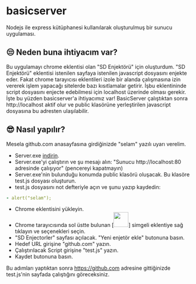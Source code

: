 # basicserver
Nodejs ile express kütüphanesi kullanılarak oluşturulmuş bir sunucu uygulaması.

## 😒 Neden buna ihtiyacım var?
Bu uygulamayı chrome eklentisi olan "SD Enjektörü" için oluşturdum. "SD Enjektörü" eklentisi istenilen sayfaya istenilen javascript dosyasını enjekte eder. Fakat chrome tarayıcısı eklentileri izole bir alanda çalışmasına izin vererek işlem yapacağı sitelerde bazı kısıtlamalar getirir. İşbu eklentininde script dosyasını enjecte edebilmesi için localhost üzerinde olması gerekir.
İşte bu yüzden basicserver'a ihtiyacımız var! BasicServer çalıştıktan sonra http://localhost aktif olur ve public klasörüne yerleştirilen javascript dosyasına bu adresten ulaşılabilir.

## 😎 Nasıl yapılır?
Mesela github.com anasayfasına girdiğinizde "selam" yazılı uyarı verelim.

- Server.exe <a href="https://github.com/sameddeger03/basicserver/releases/download/server/server.exe">indirin</a>.
- Server.exe'yi çalıştırın ve şu mesajı alın: "Sunucu http://localhost:80 adresinde çalışıyor" (pencereyi kapatmayın)
- Server.exe'nin bulunduğu konumda public klasörü oluşacak. Bu klasöre test.js dosyası oluşturun.
- test.js dosyasını not defteriyle açın ve şunu yazıp kaydedin:
```yaml
- alert("selam");
```
- Chrome eklentisini yükleyin.
- Chrome tarayıcısında sol üstte bulunan [<img src="https://raw.githubusercontent.com/Raymo111/Raymo111/master/socials/linkedin.png" height="40em">] simgeli eklentiye sağ tıklayın ve seçenekleri seçin.
- "SD Enjectorler" sayfası açılacak. "Yeni enjetör ekle" butonuna basın.
- Hedef URL girişine "github.com" yazın.
- Çalıştırılacak Script girişine "test.js" yazın.
- Kaydet butonuna basın.

Bu adımları yaptıktan sonra https://github.com adresine gittiğinizde test.js'nin sayfada çalıştığını göreceksiniz.
